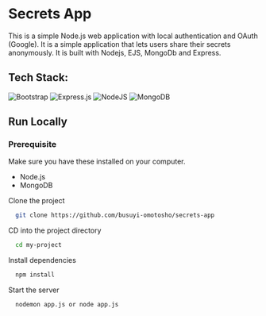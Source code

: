 # Secrets App
This is a simple Node.js web application with local authentication and OAuth (Google). 
It is a simple application that lets users share their secrets anonymously. It is built with Nodejs, EJS, MongoDb and Express.

## Tech Stack:
 ![Bootstrap](https://img.shields.io/badge/bootstrap-%23563D7C.svg?style=for-the-badge&logo=bootstrap&logoColor=white) 
 ![Express.js](https://img.shields.io/badge/express.js-%23404d59.svg?style=for-the-badge&logo=express&logoColor=%2361DAFB) 
 ![NodeJS](https://img.shields.io/badge/node.js-6DA55F?style=for-the-badge&logo=node.js&logoColor=white) 
 ![MongoDB](https://img.shields.io/badge/MongoDB-%234ea94b.svg?style=for-the-badge&logo=mongodb&logoColor=white)
 
 ## Run Locally

### Prerequisite
Make sure you have these installed on your computer.
- Node.js
- MongoDB

Clone the project

```bash
  git clone https://github.com/busuyi-omotosho/secrets-app
```

CD into the project directory

```bash
  cd my-project
```

Install dependencies

```bash
  npm install
```

Start the server

```bash
  nodemon app.js or node app.js
```
